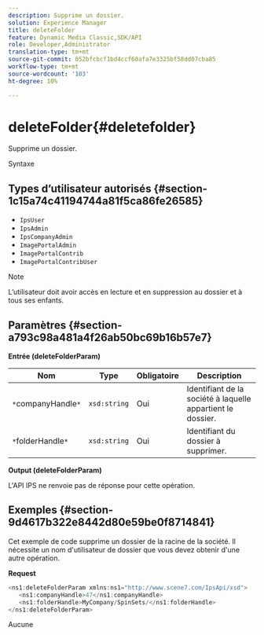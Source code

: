 ```yaml
---
description: Supprime un dossier.
solution: Experience Manager
title: deleteFolder
feature: Dynamic Media Classic,SDK/API
role: Developer,Administrator
translation-type: tm+mt
source-git-commit: 052bfcbcf1bd4ccf60afa7e3325bf58dd07cba85
workflow-type: tm+mt
source-wordcount: '103'
ht-degree: 10%

---
```



# deleteFolder{#deletefolder}

Supprime un dossier.

Syntaxe

## Types d’utilisateur autorisés {#section-1c15a74c41194744a81f5ca86fe26585}

* `IpsUser`
* `IpsAdmin`
* `IpsCompanyAdmin`
* `ImagePortalAdmin`
* `ImagePortalContrib`
* `ImagePortalContribUser`

>[!NOTE]
>
>L’utilisateur doit avoir accès en lecture et en suppression au dossier et à tous ses enfants.

## Paramètres {#section-a793c98a481a4f26ab50bc69b16b57e7}

**Entrée (deleteFolderParam)**

| Nom | Type | Obligatoire | Description |
|---|---|---|---|
| `*`companyHandle`*` | `xsd:string` | Oui | Identifiant de la société à laquelle appartient le dossier. |
| `*`folderHandle`*` | `xsd:string` | Oui | Identifiant du dossier à supprimer. |

**Output (deleteFolderParam)**

L&#39;API IPS ne renvoie pas de réponse pour cette opération.

## Exemples {#section-9d4617b322e8442d80e59be0f8714841}

Cet exemple de code supprime un dossier de la racine de la société. Il nécessite un nom d&#39;utilisateur de dossier que vous devez obtenir d&#39;une autre opération.

**Request**

```java
<ns1:deleteFolderParam xmlns:ns1="http://www.scene7.com/IpsApi/xsd">
   <ns1:companyHandle>47</ns1:companyHandle>
   <ns1:folderHandle>MyCompany/SpinSets/</ns1:folderHandle>
</ns1:deleteFolderParam>
```

Aucune
